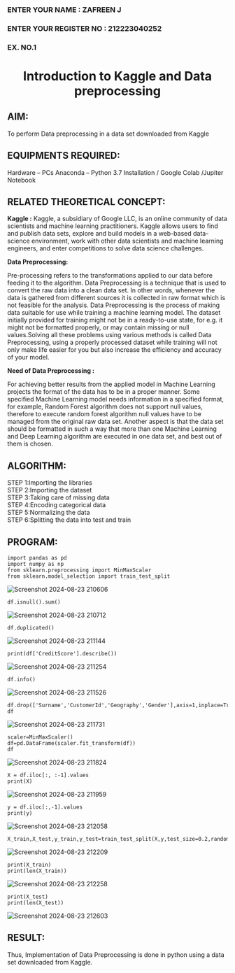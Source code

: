 <H3>ENTER YOUR NAME : ZAFREEN J</H3> 
<H3>ENTER YOUR REGISTER NO : 212223040252</H3>
<H3>EX. NO.1</H3>
<H1 ALIGN =CENTER> Introduction to Kaggle and Data preprocessing</H1>

## AIM:

To perform Data preprocessing in a data set downloaded from Kaggle

## EQUIPMENTS REQUIRED:
Hardware – PCs
Anaconda – Python 3.7 Installation / Google Colab /Jupiter Notebook

## RELATED THEORETICAL CONCEPT:

**Kaggle :**
Kaggle, a subsidiary of Google LLC, is an online community of data scientists and machine learning practitioners. Kaggle allows users to find and publish data sets, explore and build models in a web-based data-science environment, work with other data scientists and machine learning engineers, and enter competitions to solve data science challenges.

**Data Preprocessing:**

Pre-processing refers to the transformations applied to our data before feeding it to the algorithm. Data Preprocessing is a technique that is used to convert the raw data into a clean data set. In other words, whenever the data is gathered from different sources it is collected in raw format which is not feasible for the analysis.
Data Preprocessing is the process of making data suitable for use while training a machine learning model. The dataset initially provided for training might not be in a ready-to-use state, for e.g. it might not be formatted properly, or may contain missing or null values.Solving all these problems using various methods is called Data Preprocessing, using a properly processed dataset while training will not only make life easier for you but also increase the efficiency and accuracy of your model.

**Need of Data Preprocessing :**

For achieving better results from the applied model in Machine Learning projects the format of the data has to be in a proper manner. Some specified Machine Learning model needs information in a specified format, for example, Random Forest algorithm does not support null values, therefore to execute random forest algorithm null values have to be managed from the original raw data set.
Another aspect is that the data set should be formatted in such a way that more than one Machine Learning and Deep Learning algorithm are executed in one data set, and best out of them is chosen.


## ALGORITHM:
STEP 1:Importing the libraries<BR>
STEP 2:Importing the dataset<BR>
STEP 3:Taking care of missing data<BR>
STEP 4:Encoding categorical data<BR>
STEP 5:Normalizing the data<BR>
STEP 6:Splitting the data into test and train<BR>

##  PROGRAM:
```
import pandas as pd
import numpy as np
from sklearn.preprocessing import MinMaxScaler
from sklearn.model_selection import train_test_split
```

![Screenshot 2024-08-23 210606](https://github.com/user-attachments/assets/d696168d-0f0b-4514-896a-3233266a5c5e)


```
df.isnull().sum()
```

![Screenshot 2024-08-23 210712](https://github.com/user-attachments/assets/2f580f64-1819-4d16-aa62-49d4b74acd21)


```
df.duplicated()
```

![Screenshot 2024-08-23 211144](https://github.com/user-attachments/assets/c7b169d7-7574-4b26-aaf9-e9812f73a429)



```
print(df['CreditScore'].describe())
```

![Screenshot 2024-08-23 211254](https://github.com/user-attachments/assets/233dd336-df2b-4303-a916-2837e5cf05a4)



```
df.info()
```

![Screenshot 2024-08-23 211526](https://github.com/user-attachments/assets/9334db11-9036-44e5-ba7b-d73f22d45359)


```
df.drop(['Surname','CustomerId','Geography','Gender'],axis=1,inplace=True)
df
```

![Screenshot 2024-08-23 211731](https://github.com/user-attachments/assets/6afea769-48f1-4c61-afdb-5d230885ecde)


```
scaler=MinMaxScaler()
df=pd.DataFrame(scaler.fit_transform(df))
df
```


![Screenshot 2024-08-23 211824](https://github.com/user-attachments/assets/940fb085-ddde-4d44-9de4-93d710c7bc7d)


```
X = df.iloc[:, :-1].values
print(X)
```


![Screenshot 2024-08-23 211959](https://github.com/user-attachments/assets/f63c7d37-7d10-4a7e-aafe-689ed7c0df85)


```
y = df.iloc[:,-1].values
print(y)
```

![Screenshot 2024-08-23 212058](https://github.com/user-attachments/assets/45baeb88-a113-4d38-b17d-f0cd4de23d5a)


```
X_train,X_test,y_train,y_test=train_test_split(X,y,test_size=0.2,random_state=25)
```

![Screenshot 2024-08-23 212209](https://github.com/user-attachments/assets/1a8da19f-1632-45ad-907f-0ff61098dba6)


```
print(X_train)
print(len(X_train))
```

![Screenshot 2024-08-23 212258](https://github.com/user-attachments/assets/0958c415-e806-48e9-8bdf-311d4aba2c97)


```
print(X_test)
print(len(X_test))
```

![Screenshot 2024-08-23 212603](https://github.com/user-attachments/assets/5e69c228-4503-4949-a955-7972a88057d7)






## RESULT:
Thus, Implementation of Data Preprocessing is done in python  using a data set downloaded from Kaggle.


